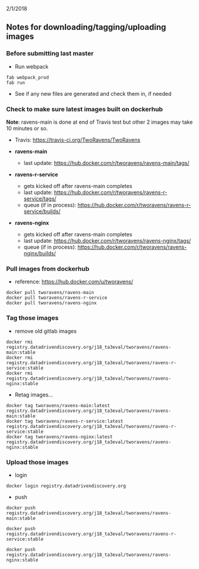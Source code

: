 2/1/2018

## Notes for downloading/tagging/uploading images

### Before submitting last master

- Run webpack

```
fab webpack_prod
fab run
```

- See if any new files are generated and check them in, if needed

### Check to make sure latest images built on dockerhub

**Note**: ravens-main is done at end of Travis test but other 2 images may take 10 minutes or so.  
  - Travis: https://travis-ci.org/TwoRavens/TwoRavens

- **ravens-main**
  - last update: https://hub.docker.com/r/tworavens/ravens-main/tags/
- **ravens-r-service**
  - gets kicked off after ravens-main completes
  - last update: https://hub.docker.com/r/tworavens/ravens-r-service/tags/
  - queue (if in process): https://hub.docker.com/r/tworavens/ravens-r-service/builds/
- **ravens-nginx**
  - gets kicked off after ravens-main completes
  - last update: https://hub.docker.com/r/tworavens/ravens-nginx/tags/
  - queue (if in process): https://hub.docker.com/r/tworavens/ravens-nginx/builds/


### Pull images from dockerhub

- reference: https://hub.docker.com/u/tworavens/

```
docker pull tworavens/ravens-main
docker pull tworavens/ravens-r-service
docker pull tworavens/ravens-nginx
```

### Tag those images

- remove old gitlab images

```
docker rmi registry.datadrivendiscovery.org/j18_ta3eval/tworavens/ravens-main:stable
docker rmi registry.datadrivendiscovery.org/j18_ta3eval/tworavens/ravens-r-service:stable
docker rmi registry.datadrivendiscovery.org/j18_ta3eval/tworavens/ravens-nginx:stable
```

- Retag images...

```
docker tag tworavens/ravens-main:latest registry.datadrivendiscovery.org/j18_ta3eval/tworavens/ravens-main:stable
docker tag tworavens/ravens-r-service:latest registry.datadrivendiscovery.org/j18_ta3eval/tworavens/ravens-r-service:stable
docker tag tworavens/ravens-nginx:latest registry.datadrivendiscovery.org/j18_ta3eval/tworavens/ravens-nginx:stable
```

### Upload those images

- login
```
docker login registry.datadrivendiscovery.org
```

- push

```
docker push registry.datadrivendiscovery.org/j18_ta3eval/tworavens/ravens-main:stable

docker push registry.datadrivendiscovery.org/j18_ta3eval/tworavens/ravens-r-service:stable

docker push registry.datadrivendiscovery.org/j18_ta3eval/tworavens/ravens-nginx:stable
```
